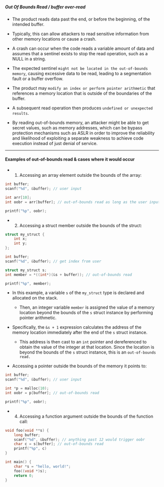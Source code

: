 ##### Out Of Bounds Read / buffer over-read

- The product reads data past the end, or before the beginning, of the intended buffer.

- Typically, this can allow attackers to read sensitive information from other memory locations or cause a crash. 
- A crash can occur when the code reads a variable amount of data and assumes that a sentinel exists to stop the read operation, such as a NULL in a string.
- The expected sentinel `might not be located in the out-of-bounds memory`, causing excessive data to be read, leading to a segmentation fault or a buffer overflow. 
- The product may `modify an index or perform pointer arithmetic` that references a memory location that is outside of the boundaries of the buffer. 
- A subsequent read operation then produces `undefined or unexpected results`.

- By reading out-of-bounds memory, an attacker might be able to get secret values, such as memory addresses, which can be bypass protection mechanisms such as ASLR in order to improve the reliability and likelihood of exploiting a separate weakness to achieve code execution instead of just denial of service.

---

#### Examples of out-of-bounds read & cases where it would occur
- 1.  Accessing an array element outside the bounds of the array:
```c
int buffer;
scanf("%d", &buffer); // user input

int arr[10];
int oobr = arr[buffer]; // out-of-bounds read as long as the user input is greater than 10

printf("%p", oobr);
```

- 2.  Accessing a struct member outside the bounds of the struct:
```c
struct my_struct {
    int x;
    int y;
};

int buffer;
scanf("%d", &buffer); // get index from user

struct my_struct s;
int member = *((int*)(&s + buffer)); // out-of-bounds read

printf("%p", member);
```
- In this example, a variable `s` of the `my_struct` type is declared and allocated on the stack. 
	- Then, an integer variable `member` is assigned the value of a memory location beyond the bounds of the `s` struct instance by performing pointer arithmetic.

- Specifically, the `&s + 1` expression calculates the address of the memory location immediately after the end of the `s` struct instance. 
	- This address is then cast to an `int` pointer and dereferenced to obtain the value of the integer at that location. Since the location is beyond the bounds of the `s` struct instance, this is an `out-of-bounds read.`

- Accessing a pointer outside the bounds of the memory it points to:
```c
int buffer;
scanf("%d", &buffer); // user input

int *p = malloc(10);
int oobr = p[buffer]; // out-of-bounds read

printf("%p", oobr);
```

- 4.  Accessing a function argument outside the bounds of the function call:
```c
void foo(void **s) {
	long buffer;
	scanf("%d", &buffer); // anything past 12 would trigger oobr
    char c = s[buffer]; // out-of-bounds read
    printf("%p", c)
}

int main() {
    char *s = "hello, world!";
    foo((void *)s);
    return 0;
}

```